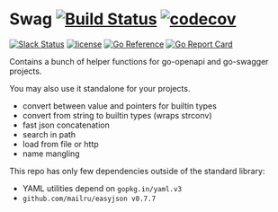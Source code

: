 # Swag [![Build Status](https://github.com/go-openapi/swag/actions/workflows/go-test.yml/badge.svg)](https://github.com/go-openapi/swag/actions?query=workflow%3A"go+test") [![codecov](https://codecov.io/gh/go-openapi/swag/branch/master/graph/badge.svg)](https://codecov.io/gh/go-openapi/swag)

[![Slack Status](https://slackin.goswagger.io/badge.svg)](https://slackin.goswagger.io)
[![license](http://img.shields.io/badge/license-Apache%20v2-orange.svg)](https://raw.githubusercontent.com/go-openapi/swag/master/LICENSE)
[![Go Reference](https://pkg.go.dev/badge/github.com/go-openapi/swag.svg)](https://pkg.go.dev/github.com/go-openapi/swag)
[![Go Report Card](https://goreportcard.com/badge/github.com/go-openapi/swag)](https://goreportcard.com/report/github.com/go-openapi/swag)

Contains a bunch of helper functions for go-openapi and go-swagger projects.

You may also use it standalone for your projects.

* convert between value and pointers for builtin types
* convert from string to builtin types (wraps strconv)
* fast json concatenation
* search in path
* load from file or http
* name mangling


This repo has only few dependencies outside of the standard library:

* YAML utilities depend on `gopkg.in/yaml.v3`
* `github.com/mailru/easyjson v0.7.7`
